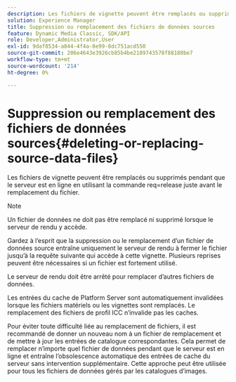 ```yaml
---
description: Les fichiers de vignette peuvent être remplacés ou supprimés pendant que le serveur est en ligne en utilisant la commande req=release juste avant le remplacement du fichier.
solution: Experience Manager
title: Suppression ou remplacement des fichiers de données sources
feature: Dynamic Media Classic, SDK/API
role: Developer,Administrator,User
exl-id: 9daf8534-a844-4f4a-8e99-8dc751acd550
source-git-commit: 206e4643e3926cb85b4be2189743578f88180be7
workflow-type: tm+mt
source-wordcount: '214'
ht-degree: 0%

---
```


# Suppression ou remplacement des fichiers de données sources{#deleting-or-replacing-source-data-files}

Les fichiers de vignette peuvent être remplacés ou supprimés pendant que le serveur est en ligne en utilisant la commande req=release juste avant le remplacement du fichier.

>[!NOTE]
>
>Un fichier de données ne doit pas être remplacé ni supprimé lorsque le serveur de rendu y accède.

Gardez à l’esprit que la suppression ou le remplacement d’un fichier de données source entraîne uniquement le serveur de rendu à fermer le fichier jusqu’à la requête suivante qui accède à cette vignette. Plusieurs reprises peuvent être nécessaires si un fichier est fortement utilisé.

Le serveur de rendu doit être arrêté pour remplacer d’autres fichiers de données.

Les entrées du cache de Platform Server sont automatiquement invalidées lorsque les fichiers matériels ou les vignettes sont remplacés. Le remplacement des fichiers de profil ICC n’invalide pas les caches.

Pour éviter toute difficulté liée au remplacement de fichiers, il est recommandé de donner un nouveau nom à un fichier de remplacement et de mettre à jour les entrées de catalogue correspondantes. Cela permet de remplacer n’importe quel fichier de données pendant que le serveur est en ligne et entraîne l’obsolescence automatique des entrées de cache du serveur sans intervention supplémentaire. Cette approche peut être utilisée pour tous les fichiers de données gérés par les catalogues d’images.
